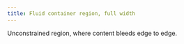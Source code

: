 ```yaml
---
title: Fluid container region, full width
---
```


Unconstrained region, where content bleeds edge to edge.
